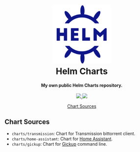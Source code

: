<h1 align="center">
  <br><img src="project-logo.svg" height="192px">
  <br>
  Helm Charts
  <br>
</h1>

<h4 align="center">My own public Helm Charts repository.</h4>

<p align="center">
  <a href="https://github.com/damoun/helm-charts/actions/workflows/lint-test.yaml">
      <img src="https://github.com/damoun/helm-charts/actions/workflows/lint-test.yaml/badge.svg">
  </a>
  <a href="https://github.com/damoun/helm-charts/actions/workflows/release.yaml">
      <img src="https://github.com/damoun/helm-charts/actions/workflows/release.yaml/badge.svg">
  </a>
</p>

<p align="center">
  <a href="#chart-sources">Chart Sources</a>
</p>

## Chart Sources

* `charts/transmission`: Chart for Transmission bittorrent client.
* `charts/home-assistamt`: Chart for [Home Assistant](https://www.home-assistant.io).
* `charts/gickup`: Chart for [Gickup](https://github.com/cooperspencer/gickup) command line.
